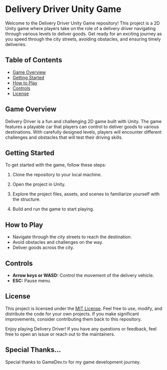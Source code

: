 # Delivery Driver Unity Game

Welcome to the Delivery Driver Unity Game repository! This project is a 2D Unity game where players take on the role of a delivery driver navigating through various levels to deliver goods. Get ready for an exciting journey as you speed through the city streets, avoiding obstacles, and ensuring timely deliveries.

## Table of Contents
- [Game Overview](#game-overview)
- [Getting Started](#getting-started)
- [How to Play](#how-to-play)
- [Controls](#controls)
- [License](#license)

## Game Overview

Delivery Driver is a fun and challenging 2D game built with Unity. The game features a playable car that players can control to deliver goods to various destinations. With carefully designed levels, players will encounter different challenges and obstacles that will test their driving skills.


## Getting Started

To get started with the game, follow these steps:

1. Clone the repository to your local machine.

2. Open the project in Unity.

3. Explore the project files, assets, and scenes to familiarize yourself with the structure.

4. Build and run the game to start playing.

## How to Play

- Navigate through the city streets to reach the destination.
- Avoid obstacles and challenges on the way.
- Deliver goods across the city.

## Controls

- **Arrow keys or WASD:** Control the movement of the delivery vehicle.
- **ESC:** Pause menu.


## License

This project is licensed under the [MIT License](LICENSE). Feel free to use, modify, and distribute the code for your own projects. If you make significant improvements, consider contributing them back to this repository.

Enjoy playing Delivery Driver! If you have any questions or feedback, feel free to open an issue or reach out to the maintainers.

## Special Thanks...

Special thanks to GameDev.tv for my game development journey.

